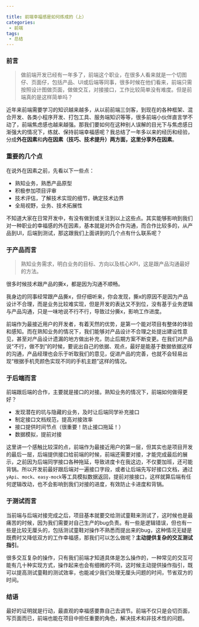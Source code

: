 ```yaml
---

title: 前端幸福感是如何炼成的（上）
categories:
 - 前端
tags:
 - 总结
---
```


### 前言

> 做前端开发已经有一年多了，前端这个职业，在很多人看来就是一个切图仔、页面仔，包括产品、UI或后端等同事，很多时候在他们看来，前端只需按照设计图做页面，做做交互，对接接口，工作比较简单没有难度。但是前端真的是这样简单吗？

近年来前端需要学习的知识越来越多，从以前前端三剑客，到现在的各种框架、混合开发、各类小程序开发、打包工具、服务端知识等等，很多前端小伙伴直言学不动了，前端焦虑感也越来越强。那我们要如何在这种别人误解的目光下与焦虑感日渐强大的情况下，练就、保持前端幸福感呢？我总结了一年多以来的经历和经验，分成**外在因素**和**内在因素（技巧、技术提升）**两方面，这里分享**外在因素**。

### 重要的几个点

<!-- more -->

在说外在因素之前，先看以下一些点：

* 熟知业务，熟悉产品原型
* 积极参加项目评审
* 技术评估，了解技术实现的细节，确定技术边界
* 全局视野，业务、技术拓展性

不知道大家在日常开发中，有没有做到或关注到以上这些点。其实能够影响到我们对一种职业的幸福感的外在因素，基本就是对外合作沟通，而合作比较多的，从产品到UI，后端到测试，那这跟我们上面讲到的几个点有什么联系呢？

### 于产品而言

> 熟知业务需求，明白业务的目标、方向以及核心KPI，这是跟产品沟通最好的方法。

很多时候技术跟产品的撕x，都是因为沟通不顺畅。

我身边的同事经常跟产品撕x，但仔细听来，你会发现，撕x的原因不是因为产品设计不合理，而是业务比较难实现，但是开发的表达又不到位，没有基于业务逻辑与产品沟通，只是一味地说不行不行，导致过分撕x，影响工作进度。

前端作为最接近用户的开发者，有着天然的优势，是第一个能对项目有整体的体验和感知。而在熟知业务的情况下，我们能够对产品设计不合理之处提出建设性意见，甚至对产品设计遗漏的地方做出补充，防止后期方案不断变更。在我们对产品说“不行，做不到”的时候，要说出自己的依据、观点，最好是能基于数据依据这样的沟通，产品经理也会乐于听取我们的意见，促进产品的完善，也就不会轻易出现“根据手机壳颜色实现不同的手机主题”这样的情况。

### 于后端而言

前端跟后端的合作，主要就是接口的对接。熟知业务的情况下，前端如何做得更好？

* 发现潜在的坑与隐藏的业务，及时让后端同学补充接口
* 制定接口文档规范，提高对接效率
* 接口提供时间节点（很重要！防止接口拖延！）
* 数据模拟，提前对接

这里讲一个感触比较深的点，前端作为最接近用户的第一层，但其实也是项目开发的最后一层，后端提供接口给前端的时候，前端还需要对接，才能完成最后的展示，之前因为后端同学接口各种拖延，导致进度卡在我这边，不仅要加班，还可能背锅。所以开发前最好跟后端对一遍接口字段，或者让后端先写好接口文档，通过`yApi`、`mock`、`easy-mock`等工具模拟数据返回，提前对接接口，这样就算后端有任何逻辑改动，也不会影响到我们对接的进度，有效防止卡进度和背锅。

### 于测试而言

当前端与后端对接完成之后，项目基本就要交给测试童鞋来测试了，这时候也是最痛苦的时候，因为我们需要对自己生产的bug负责。有一些是逻辑错误，但也有一些是比较无厘头的，包括测试童鞋对操作不熟悉而提出来的bug，这种情况无疑是既费时又降低双方的工作幸福感，那我们可以怎么做呢？**主动提供复杂的交互测试指引**。

很多交互复杂的操作，只有我们前端才知道具体是怎么操作的，一种常见的交互可能有几十种实现方式，操作起来也会有细微的不同，这时候主动提供操作指引，既可以提高测试童鞋的测试效率，也能减少我们处理无厘头问题的时间，节省双方的时间。

### 结语

最好的证明就是行动，最直观的幸福感要靠自己去调节。前端不仅只是会切页面，写页面而已，前端也能在项目中担任重要的角色，解决技术和非技术性的问题。